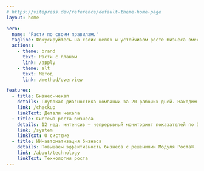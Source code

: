 ```yaml
---
# https://vitepress.dev/reference/default-theme-home-page
layout: home

hero:
  name: "Расти по своим правилам."
  tagline: Фокусируйтесь на своих целях и устойчивом росте бизнеса вместе с Модулем Роста®.
  actions:
    - theme: brand
      text: Расти с планом
      link: /apply
    - theme: alt
      text: Метод
      link: /method/overview

features:
  - title: Бизнес-чекап
    details: Глубокая диагностика компании за 20 рабочих дней. Находим то, что другие упускают.
    link: /checkup
    linkText: Детали чекапа
  - title: Система роста бизнеса
    details: 12 нед. интенсив – непрерывный мониторинг показателей по DMAIC, 90 мин. трекинг-сессии каждую неделю
    link: /system
    linkText: О системе
  - title: ИИ-автоматизация бизнеса
    details: Повышаем эффективность бизнеса с решениями Модуля Роста®.
    link: /about/technology
    linkText: Технология роста
---
```

